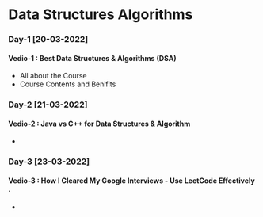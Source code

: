 # Data Structures Algorithms

### Day-1 [20-03-2022]
#### Vedio-1 : Best Data Structures & Algorithms (DSA) 

- All about the Course
- Course Contents and Benifits 

### Day-2 [21-03-2022]
#### Vedio-2 : Java vs C++ for Data Structures & Algorithm

- 

### Day-3 [23-03-2022]
#### Vedio-3 : How I Cleared My Google Interviews - Use LeetCode Effectively .

-
